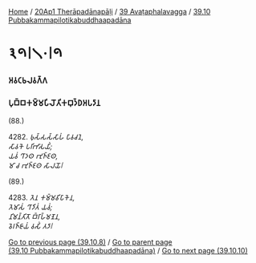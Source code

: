
[Home](/) / [20Ap1 Therāpadānapāḷi](/tipitaka/20Ap1.md) / [39 Avaṭaphalavagga](/tipitaka/20Ap1/39.md) / [39.10 Pubbakammapilotikabuddhaapadāna](/tipitaka/20Ap1/39/39.10.md)

# 𑁩𑁯𑁇𑁧𑁦𑁇𑁯

### 𑀅𑀯𑀝𑀨𑀮𑀯𑀕𑁆𑀕

### 𑀧𑀼𑀩𑁆𑀩𑀓𑀫𑁆𑀫𑀧𑀺𑀮𑁄𑀢𑀺𑀓𑀩𑀼𑀤𑁆𑀥𑀅𑀧𑀤𑀸𑀦

(88.)

4282\. _𑀨𑀼𑀲𑁆𑀲𑀲𑁆𑀲𑀸𑀳𑀁 𑀧𑀸𑀯𑀘𑀦𑁂,_  
_𑀲𑀸𑀯𑀓𑁂 𑀧𑀭𑀺𑀪𑀸𑀲𑀬𑀺𑀁;_  
_𑀬𑀯𑀁 𑀔𑀸𑀤𑀣 𑀪𑀼𑀜𑁆𑀚𑀣,_  
_𑀫𑀸 𑀘 𑀪𑀼𑀜𑁆𑀚𑀣 𑀲𑀸𑀮𑀬𑁄𑁇_  


(89.)

4283\. _𑀢𑁂𑀦 𑀓𑀫𑁆𑀫𑀯𑀺𑀧𑀸𑀓𑁂𑀦,_  
_𑀢𑁂𑀫𑀸𑀲𑀁 𑀔𑀸𑀤𑀺𑀢𑀁 𑀬𑀯𑀁;_  
_𑀦𑀺𑀫𑀦𑁆𑀢𑀺𑀢𑁄 𑀩𑁆𑀭𑀸𑀳𑁆𑀫𑀡𑁂𑀦,_  
_𑀯𑁂𑀭𑀜𑁆𑀚𑀸𑀬𑀁 𑀯𑀲𑀺𑀁 𑀢𑀤𑀸𑁇_  


[Go to previous page (39.10.8)](/tipitaka/20Ap1/39/39.10/39.10.8.md) / [Go to parent page (39.10 Pubbakammapilotikabuddhaapadāna)](/tipitaka/20Ap1/39/39.10.md) / [Go to next page (39.10.10)](/tipitaka/20Ap1/39/39.10/39.10.10.md)


